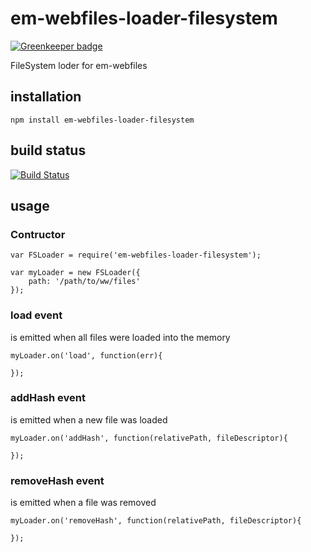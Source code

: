 # em-webfiles-loader-filesystem

[![Greenkeeper badge](https://badges.greenkeeper.io/eventEmitter/em-webfiles-loader-filesystem.svg)](https://greenkeeper.io/)

FileSystem loder for em-webfiles

## installation

	npm install em-webfiles-loader-filesystem

## build status

[![Build Status](https://travis-ci.org/eventEmitter/em-webfiles-loader-filesystem.png?branch=master)](https://travis-ci.org/eventEmitter/em-webfiles-loader-filesystem)


## usage

### Contructor

	var FSLoader = require('em-webfiles-loader-filesystem');

	var myLoader = new FSLoader({
		path: '/path/to/ww/files'
	});


### load event

is emitted when all files were loaded into the memory

	myLoader.on('load', function(err){

	});


### addHash event

is emitted when a new file was loaded

	myLoader.on('addHash', function(relativePath, fileDescriptor){

	});


### removeHash event

is emitted when a file was removed

	myLoader.on('removeHash', function(relativePath, fileDescriptor){

	});

